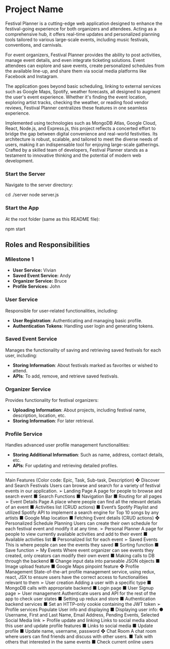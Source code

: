 # Project Name

Festival Planner is a cutting-edge web application designed to enhance the festival-going experience for both organizers and attendees. Acting as a comprehensive hub, it offers real-time updates and personalized planning tools tailored to various large-scale events, including music festivals, conventions, and carnivals.

For event organizers, Festival Planner provides the ability to post activities, manage event details, and even integrate ticketing solutions. Event attendees can explore and save events, create personalized schedules from the available line-up, and share them via social media platforms like Facebook and Instagram.

The application goes beyond basic scheduling, linking to external services such as Google Maps, Spotify, weather forecasts, all designed to augment the user's event experience. Whether it's finding the event location, exploring artist tracks, checking the weather, or reading food vendor reviews, Festival Planner centralizes these features in one seamless experience.

Implemented using technologies such as MongoDB Atlas, Google Cloud, React, Node.js, and Express.js, this project reflects a concerted effort to bridge the gap between digital convenience and real-world festivities. Its architecture is robust, scalable, and tailored to meet the diverse needs of users, making it an indispensable tool for enjoying large-scale gatherings. Crafted by a skilled team of developers, Festival Planner stands as a testament to innovative thinking and the potential of modern web development.

### Start the Server
Navigate to the server directory:

cd ./server
node server.js

### Start the App
At the root folder (same as this README file):

npm start


## Roles and Responsibilities

### Milestone 1
- **User Service:** Vivian
- **Saved Event Service:** Andy
- **Organizer Service:** Bruce
- **Profile Services:** John

### User Service
Responsible for user-related functionalities, including:
- **User Registration**: Authenticating and managing basic profile.
- **Authentication Tokens**: Handling user login and generating tokens.

### Saved Event Service
Manages the functionality of saving and retrieving saved festivals for each user, including:
- **Storing Information**: About festivals marked as favorites or wished to attend.
- **APIs**: To add, remove, and retrieve saved festivals.

### Organizer Service
Provides functionality for festival organizers:
- **Uploading Information**: About projects, including festival name, description, location, etc.
- **Storing Information**: For later retrieval.

### Profile Service
Handles advanced user profile management functionalities:
- **Storing Additional Information**: Such as name, address, contact details, etc.
- **APIs**: For updating and retrieving detailed profiles.

---

Main Features (Color code: Epic, Task, Sub-task, Description)
❖ Discover and Search Festivals
Users can browse and search for a variety of festival events in our application.
➢ Landing Page
A page for people to browse and search event
■ Search Functions
■ Navigation Bar
■ Routing for all pages
➢ Event Details Page
A place where people can find all the relevant details of an event
■ Activities list (CRUD actions)
■ Event’s Spotify Playlist and utilized Spotify API to implement a
search engine for Top 10 songs by any artists
■ Google Map location
■ Fetching Event details (CRUD actions)
❖ Personalized Schedule Planning
Users can create their own schedule for each festival event and modify it at any
time.
➢ Personal Planner
A page for people to view currently available activities and add to their
event
■ Available activities list
■ Personalized list for each event
➢ Saved Events
This is where people can see the events they saved
■ Sorting function
■ Save function
➢ My Events
Where event organizer can see events they created, only creators can
modify their own event
■ Making calls to DB through the backend
■ Change input data into parseable JSON objects
■ Image upload feature
■ Google Maps pinpoint feature
❖ Profile Management
State-of-the-art profile management service, using redux, react, JSX to ensure
users have the correct access to functionalities relevant to them
➢ User creation
Adding a user with a specific type
■ MongoDB calls with appropriate backend
■ Login page
■ User Signup page
➢ User management
Authenticate users and API for the rest of the app to check user states
■ Setting up redux and store
■ Authentication backend services
■ Set an HTTP-only cookie containing the JWT token
➢ Profile services
Populate User info and displaying
■ Displaying user info:
● Username, First and Last Name, Email Address, Pending
Events, Selected Social Media link
➢ Profile update and linking
Links to social media about this user and update profile features
■ Links to social media
■ Update profile
■ Update name, username, password
❖ Chat Room
A chat room where users can find friends and discuss with other users.
■ Talk with others that interested in the same events
■ Check current online users
